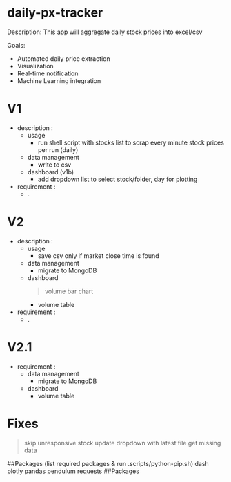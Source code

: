 # daily-px-tracker

Description: This app will aggregate daily stock prices into excel/csv

Goals:

- Automated daily price extraction
- Visualization
- Real-time notification
- Machine Learning integration

# V1

- description :
  - usage
    - run shell script with stocks list to scrap every minute stock prices per run (daily)
  - data management
    - write to csv
  - dashboard (v1b)
    - add dropdown list to select stock/folder, day for plotting
- requirement :
  - .

# V2

- description :
  - usage
    - save csv only if market close time is found
  - data management
    - migrate to MongoDB
  - dashboard
    > volume bar chart
    - volume table
- requirement :
  - .

# V2.1

- requirement :
  - data management
    - migrate to MongoDB
  - dashboard
    - volume table

# Fixes

> skip unresponsive stock
> update dropdown with latest file
> get missing data

##Packages (list required packages & run .scripts/python-pip.sh)
dash
plotly
pandas
pendulum
requests
##Packages
